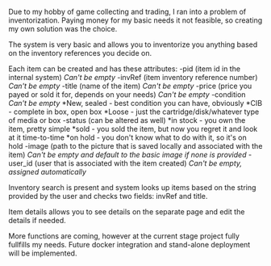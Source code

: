Due to my hobby of game collecting and trading, I ran into a problem of inventorization. 
Paying money for my basic needs it not feasible, so creating my own solution was the choice. 

The system is very basic and allows you to inventorize you anything based on the inventory references you decide on. 

Each item can be created and has these attributes:
-pid (item id in the internal system) *Can't be empty*
-invRef (item inventory reference number) *Can't be empty*
-title (name of the item) *Can't be empty*
-price (price you payed or sold it for, depends on your needs) *Can't be empty*
-condition *Can't be empty*
    *New, sealed - best condition you can have, obviously
    *CIB - complete in box, open box 
    *Loose - just the cartridge/disk/whatever type of media or box
-status (can be altered as well) 
    *in stock - you own the item, pretty simple
    *sold - you sold the item, but now you regret it and look at it time-to-time
    *on hold - you don't know what to do with it, so it's on hold
-image (path to the picture that is saved locally and associated with the item) *Can't be empty and default to the basic image if none is provided*
-user_id (user that is associated with the item created) *Can't be empty, assigned automatically*

Inventory search is present and system looks up items based on the string provided by the user and checks two fields: invRef and title. 

Item details allows you to see details on the separate page and edit the details if needed. 

More functions are coming, however at the current stage project fully fullfills my needs. Future docker integration and stand-alone deployment will be implemented. 
